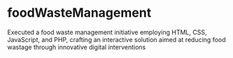 # foodWasteManagement
Executed a food waste management initiative employing
HTML, CSS, JavaScript, and PHP, crafting an interactive
solution aimed at reducing food wastage through innovative
digital interventions
